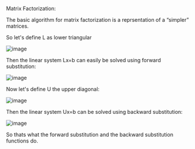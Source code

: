 Matrix Factorization:

The basic algorithm for matrix factorization is a reprsentation of a “simpler” matrices.

So let's define L as lower triangular 

![image](https://user-images.githubusercontent.com/73054794/119589460-80b89500-bddb-11eb-9071-1a1998fef790.png)

Then the linear system Lx=b can easily be solved using forward substitution:

![image](https://user-images.githubusercontent.com/73054794/119589557-b65d7e00-bddb-11eb-8206-ddb9392cb34d.png)

Now let's define U the upper diagonal:

![image](https://user-images.githubusercontent.com/73054794/119589681-f9b7ec80-bddb-11eb-8072-783737a7308d.png)

Then the linear system Ux=b can be solved using backward substitution:

![image](https://user-images.githubusercontent.com/73054794/119589734-1bb16f00-bddc-11eb-886d-f6bdc5df04e9.png)

So thats what the forward substitution and the  backward substitution functions do.
